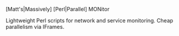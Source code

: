 [Matt's|Massively] [Perl|Parallel] MONitor

Lightweight Perl scripts for network and service monitoring.  Cheap parallelism via IFrames.
